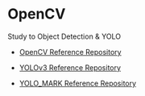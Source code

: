 # OpenCV

Study to Object Detection & YOLO

- <a href = 'https://github.com/PacktPublishing/OpenCV-3-x-with-Python-By-Example'>OpenCV Reference Repository</a>

- <a href = 'https://github.com/ultralytics/yolov3'> YOLOv3 Reference Repository </a>

- <a href = 'https://github.com/AlexeyAB/Yolo_mark'> YOLO_MARK Reference Repository </a>


